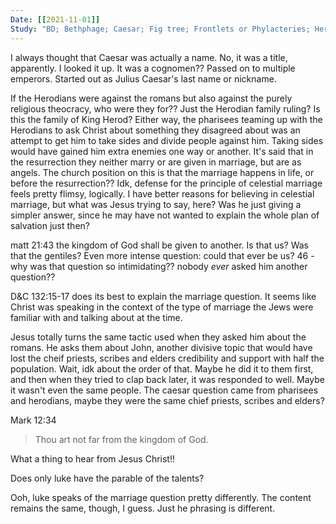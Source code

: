 ```yaml
---
Date: [[2021-11-01]]
Study: "BD; Bethphage; Caesar; Fig tree; Frontlets or Phylacteries; Herodians; Levirate Marriage Videos: The Lord's Triumphal Entry into Jerusalem (1:07); Jesus Cleanses the Temple (1:35) Scripture Reading: Matthew 21-23; Mark 11-12; Luke 19-20"
---
```


I always thought that Caesar was actually a name. No, it was a title, apparently. 
I looked it up. It was a cognomen?? Passed on to multiple emperors. Started out as Julius Caesar's last name or nickname.

If the Herodians were against the romans but also against the purely religious theocracy, who were they for?? Just the Herodian family ruling? Is this the family of King Herod?
Either way, the pharisees teaming up with the Herodians to ask Christ about something they disagreed about was an attempt to get him to take sides and divide people against him. Taking sides would have gained him extra enemies one way or another. 
It's said that in the resurrection they neither marry or are given in marriage, but are as angels. The church position on this is that the marriage happens in life, or before the resurrection?? Idk, defense for the principle of celestial marriage feels pretty flimsy, logically. I have better reasons for believing in celestial marriage, but what was Jesus trying to say, here? Was he just giving a simpler answer, since he may have not wanted to explain the whole plan of salvation just then?


matt 21:43 the kingdom of God shall be given to another. Is that us? Was that the gentiles? 
Even more intense question: could that ever be us?
46 - why was that question so intimidating?? nobody _ever_ asked him another question??

D&C 132:15-17 does its best to explain the marriage question. It seems like Christ was speaking in the context of the type of marriage the Jews were familiar with and talking about at the time. 

Jesus totally turns the same tactic used when they asked him about the romans. He asks them about John, another divisive topic that would have lost the cheif priests, scribes and elders credibility and support with half the population. 
Wait, idk about the order of that. Maybe he did it to them first, and then when they tried to clap back later, it was responded to well. Maybe it wasn't even the same people. The caesar question came from pharisees and herodians, maybe they were the same chief priests, scribes and elders?

Mark 12:34
> Thou art not far from the kingdom of God.

What a thing to hear from Jesus Christ!!

Does only luke have the parable of the talents?

Ooh, luke speaks of the marriage question pretty differently. The content remains the same, though, I guess. Just he phrasing is different. 
